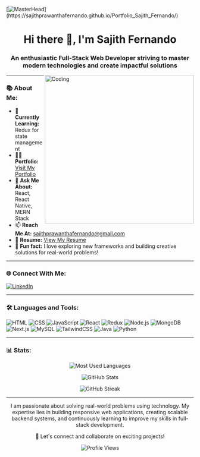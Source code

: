 [![MasterHead](https://1.bp.blogspot.com/-7A4WynwLsM...)](https://sajithprawanthafernando.github.io/Portfolio_Sajith_Fernando/)
<h1 align="center">Hi there 👋, I'm Sajith Fernando</h1>
<h3 align="center">An enthusiastic Full-Stack Web Developer striving to master modern technologies and create impactful solutions</h3>

<img align="right" alt="Coding" width="400" src="https://cdn.dribbble.com/users/1162077/screenshots/3848914/programmer.gif" />

---

### 📚 About Me:
- 🌱 **Currently Learning:** Redux for state management  
- 👨‍💻 **Portfolio:** [Visit My Portfolio](https://sajithprawanthafernando.github.io/Portfolio_Sajith_Fernando/)  
- 💬 **Ask Me About:** React, React Native, MERN Stack  
- 📫 **Reach Me At:** [sajithprawanthafernando@gmail.com](mailto:sajithprawanthafernando@gmail.com)  
- 📄 **Resume:** [View My Resume](https://drive.google.com/file/d/1pMdTZflImmO8D-uXM-E4SKDTzJe46CYi/view?usp=sharing)
- 🚀 **Fun fact:** I love exploring new frameworks and building creative solutions for real-world problems!

---

### 🌐 Connect With Me:
<p align="left">
  <a href="https://linkedin.com/in/sajith-fernando-384934265" target="_blank">
    <img src="https://img.shields.io/badge/LinkedIn-0077B5?style=for-the-badge&logo=linkedin&logoColor=white" alt="LinkedIn">
  </a>
</p>

---

### 🛠️ Languages and Tools:
<p>
  <img src="https://img.shields.io/badge/HTML5-E34F26?style=for-the-badge&logo=html5&logoColor=white" alt="HTML">
  <img src="https://img.shields.io/badge/CSS3-1572B6?style=for-the-badge&logo=css3&logoColor=white" alt="CSS">
  <img src="https://img.shields.io/badge/JavaScript-F7DF1E?style=for-the-badge&logo=javascript&logoColor=black" alt="JavaScript">
  <img src="https://img.shields.io/badge/React-61DAFB?style=for-the-badge&logo=react&logoColor=black" alt="React">
  <img src="https://img.shields.io/badge/Redux-764ABC?style=for-the-badge&logo=redux&logoColor=white" alt="Redux">
  <img src="https://img.shields.io/badge/Node.js-339933?style=for-the-badge&logo=node.js&logoColor=white" alt="Node.js">
  <img src="https://img.shields.io/badge/MongoDB-47A248?style=for-the-badge&logo=mongodb&logoColor=white" alt="MongoDB">
  <img src="https://img.shields.io/badge/Next.js-000000?style=for-the-badge&logo=next.js&logoColor=white" alt="Next.js">
  <img src="https://img.shields.io/badge/MySQL-4479A1?style=for-the-badge&logo=mysql&logoColor=white" alt="MySQL">
  <img src="https://img.shields.io/badge/TailwindCSS-06B6D4?style=for-the-badge&logo=tailwindcss&logoColor=white" alt="TailwindCSS">
  <img src="https://img.shields.io/badge/Java-007396?style=for-the-badge&logo=java&logoColor=white" alt="Java">
  <img src="https://img.shields.io/badge/Python-3776AB?style=for-the-badge&logo=python&logoColor=white" alt="Python">
</p>

---

### 📊 Stats:
<p align="center">
  <img src="https://github-readme-stats.vercel.app/api/top-langs?username=sajithprawanthafernando&layout=compact&theme=radical" alt="Most Used Languages" />
</p>
<p align="center">
  <img src="https://github-readme-stats.vercel.app/api?username=sajithprawanthafernando&show_icons=true&locale=en&theme=radical" alt="GitHub Stats" />
</p>
<p align="center">
  <img src="https://github-readme-streak-stats.herokuapp.com/?user=sajithprawanthafernando&theme=radical" alt="GitHub Streak" />
</p>

---

<p align="center">
  I am passionate about solving real-world problems using technology. My expertise lies in building responsive web applications, creating scalable backend systems, and continuously learning to improve my skills in full-stack development.
</p>

<p align="center">
  🚀 Let's connect and collaborate on exciting projects!
</p>

<p align="center">
  <img src="https://komarev.com/ghpvc/?username=sajithprawanthafernando&label=Profile%20Views&color=0e75b6&style=flat-square" alt="Profile Views" />
</p>
